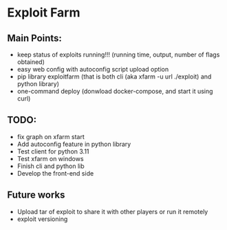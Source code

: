 # Exploit Farm

## Main Points:
- keep status of exploits running!!! (running time, output, number of flags obtained)
- easy web config with autoconfig script upload option
- pip library exploitfarm (that is both cli (aka xfarm -u url ./exploit) and python library)
- one-command deploy (donwload docker-compose, and start it using curl)

## TODO:
- fix graph on xfarm start
- Add autoconfig feature in python library
- Test client for python 3.11
- Test xfarm on windows
- Finish cli and python lib
- Develop the front-end side

## Future works
- Upload tar of exploit to share it with other players or run it remotely
- exploit versioning

